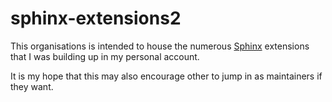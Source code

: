 # sphinx-extensions2

This organisations is intended to house the numerous [Sphinx](https://github.com/sphinx-doc/sphinx) extensions that I was building up in my personal account.

It is my hope that this may also encourage other to jump in as maintainers if they want.

